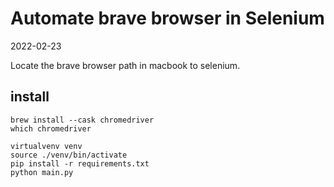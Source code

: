 # Automate brave browser in Selenium

2022-02-23

Locate the brave browser path in macbook to selenium.

## install

```
brew install --cask chromedriver
which chromedriver
```

```
virtualvenv venv
source ./venv/bin/activate
pip install -r requirements.txt
python main.py
```
